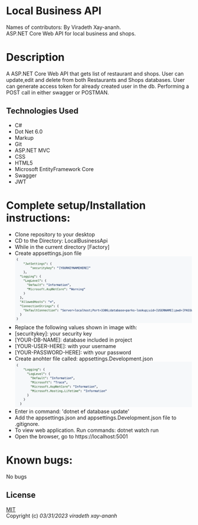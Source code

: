 # Local Business API
Names of contributors: By Viradeth Xay-ananh.  
ASP.NET Core Web API for local business and shops.

# Description 
A ASP.NET Core Web API that gets list of restaurant and shops.  User can update,edit and delete from both Restaurants and Shops databases.  User can generate access token for already created user in the db.  Performing a POST call in either swagger or POSTMAN.

## Technologies Used
* C#
* Dot Net 6.0
* Markup
* Git
* ASP.NET MVC
* CSS
* HTML5
* Microsoft EntityFramework Core
* Swagger
* JWT

# Complete setup/Installation instructions:
* Clone repository to your desktop 
* CD to the Directory: LocalBusinessApi
* While in the current directory [Factory]  
* Create appsettings.json file ![example for appsettings file](appsettings_image.png)
* Replace the following values shown in image with: 
* [securitykey]: your security key
* [YOUR-DB-NAME]: database included in project
* [YOUR-USER-HERE]: with your username
* [YOUR-PASSWORD-HERE]: with your password
* Create anohter file called: appsettings.Development.json ![example for appsettings development file](appsettings_development.png) 
* Enter in command: 'dotnet ef database update'
* Add the appsettings.json and appsettings.Development.json file to .gitignore.
* To view web application. Run commands: dotnet watch run 
* Open the browser, go to https://localhost:5001

# Known bugs: 
No bugs 

## License

[MIT](https://opensource.org/licenses/MIT)  
Copyright (c) _03/31/2023_ _viradeth xay-ananh_